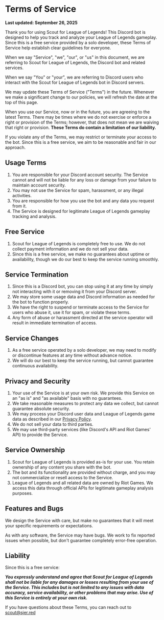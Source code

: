 # Terms of Service

**Last updated: September 26, 2025**

Thank you for using Scout for League of Legends! This Discord bot is designed to help you track and analyze your League of Legends gameplay. Since this is a free service provided by a solo developer, these Terms of Service help establish clear guidelines for everyone.

When we say "Service", "we", "our", or "us" in this document, we are referring to Scout for League of Legends, the Discord bot and related services.

When we say "You" or "your", we are referring to Discord users who interact with the Scout for League of Legends bot in Discord servers.

We may update these Terms of Service ("Terms") in the future. Whenever we make a significant change to our policies, we will refresh the date at the top of this page.

When you use our Service, now or in the future, you are agreeing to the latest Terms. There may be times where we do not exercise or enforce a right or provision of the Terms; however, that does not mean we are waiving that right or provision. **These Terms do contain a limitation of our liability.**

If you violate any of the Terms, we may restrict or terminate your access to the bot. Since this is a free service, we aim to be reasonable and fair in our approach.

## Usage Terms

1. You are responsible for your Discord account security. The Service cannot and will not be liable for any loss or damage from your failure to maintain account security.
2. You may not use the Service for spam, harassment, or any illegal activities.
3. You are responsible for how you use the bot and any data you request from it.
4. The Service is designed for legitimate League of Legends gameplay tracking and analysis.

## Free Service

1. Scout for League of Legends is completely free to use. We do not collect payment information and we do not sell your data.
2. Since this is a free service, we make no guarantees about uptime or availability, though we do our best to keep the service running smoothly.

## Service Termination

1. Since this is a Discord bot, you can stop using it at any time by simply not interacting with it or removing it from your Discord server.
2. We may store some usage data and Discord information as needed for the bot to function properly.
3. We have the right to suspend or terminate access to the Service for users who abuse it, use it for spam, or violate these terms.
4. Any form of abuse or harassment directed at the service operator will result in immediate termination of access.

## Service Changes

1. As a free service operated by a solo developer, we may need to modify or discontinue features at any time without advance notice.
2. We will do our best to keep the service running, but cannot guarantee continuous availability.

## Privacy and Security

1. Your use of the Service is at your own risk. We provide this Service on an "as is" and "as available" basis with no guarantees.
2. We take reasonable measures to protect any data we collect, but cannot guarantee absolute security.
3. We may process your Discord user data and League of Legends game data as described in our [Privacy Policy](privacy.md).
4. We do not sell your data to third parties.
5. We may use third-party services (like Discord's API and Riot Games' API) to provide the Service.

## Service Ownership

1. Scout for League of Legends is provided as-is for your use. You retain ownership of any content you share with the bot.
2. The bot and its functionality are provided without charge, and you may not commercialize or resell access to the Service.
3. League of Legends and all related data are owned by Riot Games. We access this data through official APIs for legitimate gameplay analysis purposes.

## Features and Bugs

We design the Service with care, but make no guarantees that it will meet your specific requirements or expectations.

As with any software, the Service may have bugs. We work to fix reported issues when possible, but don't guarantee completely error-free operation.

## Liability

Since this is a free service:

***You expressly understand and agree that Scout for League of Legends shall not be liable for any damages or losses resulting from your use of the Service. This includes but is not limited to any issues with data accuracy, service availability, or other problems that may arise. Use of this Service is entirely at your own risk.***

If you have questions about these Terms, you can reach out to <scout@sjer.red>
